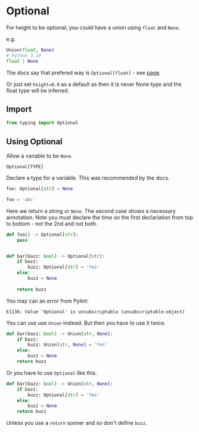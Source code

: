 # Optional

For height to be optional, you could have a union using `float` and `None`. 

e.g.

```python
Union(float, None)
# Python 3.10
float | None
```

The docs say that prefered way is `Optional[float]` - see [page](https://mypy.readthedocs.io/en/latest/kinds_of_types.html).

Or just set `height=0.0` as a default as then it is never None type and the float type will be inferred.


## Import

```python
from typing import Optional
```


## Using Optional

Allow a variable to be `None`.

```
Optional[TYPE]
```

Declare a type for a variable. This was recommended by the docs.

```python
foo: Optional[str] = None

foo = 'abc'
```

Here we return a string or `None`. The second case shows a necessary annotation. Note you must declare the time on the first declariation from top to bottom - not the 2nd and not both.

```python
def foo() -> Optional[str]:
    pass


def bar(bazz: bool) -> Optional[str]:
    if bazz:
        buzz: Optional[str] = 'Yes'
    else:
        buzz = None
    
    return buzz
```

You may can an error from Pylint:

```
E1136: Value 'Optional' is unsubscriptable (unsubscriptable-object)
```

You can use use `Union` instead. But then you have to use it twice.

```python
def bar(bazz: bool) -> Union[str, None]:
    if bazz:
        buzz: Union[str, None] = 'Yes'
    else:
        buzz = None
    return buzz
```

Or you have to use `Optional` like this.

```python
def bar(bazz: bool) -> Union[str, None]:
    if bazz:
        buzz: Optional[str] = 'Yes'
    else:
        buzz = None
    return buzz
```

Unless you use a `return` sooner and so don't define `buzz`.
 
